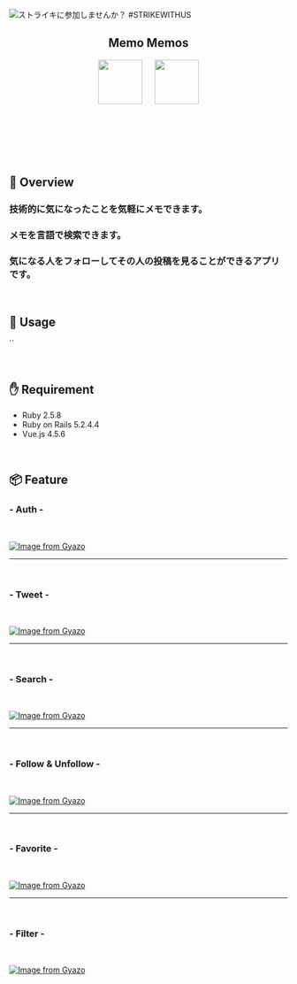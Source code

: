![ストライキに参加しませんか？ #STRIKEWITHUS](https://user-images.githubusercontent.com/56577971/90709240-b376af80-e2d6-11ea-93b0-afb8060743d6.png)

<h2 align="center">Memo Memos</h2>
<p align="center">
  <a href="https://developer.apple.com/swift/images/swift-og.png"><img src="https://developer.apple.com/swift/images/swift-og.png" width="80px;" /></a>
<a>　</a>
  <a href="https://firebase.google.com/"><img src="https://user-images.githubusercontent.com/39142850/71645860-dd686b00-2d21-11ea-93f3-953cee4f0b32.png" height="80px;" /></a>
<a>　</a>
 
<br><br><br>
</p>

<br>

## 👄 Overview

<h3>技術的に気になったことを気軽にメモできます。</h3>
<h3>メモを言語で検索できます。</h3>
<h3>気になる人をフォローしてその人の投稿を見ることができるアプリです。</h3>

<br>

## 📱 Usage

``

<br>

## ✋ Requirement

* Ruby 2.5.8
* Ruby on Rails 5.2.4.4
* Vue.js 4.5.6

<br> 

## 📦 Feature

<h3>- Auth -</h3>

<br>

[![Image from Gyazo](https://i.gyazo.com/c06c66cdf7e28dcfbae8cdb10e111b4a.gif)](https://gyazo.com/c06c66cdf7e28dcfbae8cdb10e111b4a)

---

<br>

<h3>- Tweet -</h3>

<br>

[![Image from Gyazo](https://i.gyazo.com/f12ef56a8f272d0db56ad9f87fff2893.gif)](https://gyazo.com/f12ef56a8f272d0db56ad9f87fff2893)

---

<br>

<h3>- Search -</h3>

<br>

[![Image from Gyazo](https://i.gyazo.com/9b7105ee547985bd04e3eb129135dd90.gif)](https://gyazo.com/9b7105ee547985bd04e3eb129135dd90)

---

<br>

<h3>- Follow & Unfollow -</h3>

<br>

[![Image from Gyazo](https://i.gyazo.com/ac4c5cac8e3544acdc65083ed83b9ea1.gif)](https://gyazo.com/ac4c5cac8e3544acdc65083ed83b9ea1)

---

<br>

<h3>- Favorite -</h3>

<br>

[![Image from Gyazo](https://i.gyazo.com/1f27c81d584ac5dcdfeafd2fa33e47da.gif)](https://gyazo.com/1f27c81d584ac5dcdfeafd2fa33e47da)

---

<br>

<h3>- Filter -</h3>

<br>

[![Image from Gyazo](https://i.gyazo.com/e927c0cd4cfe86bb971d801d8ac325bd.gif)](https://gyazo.com/e927c0cd4cfe86bb971d801d8ac325bd)



<br>

